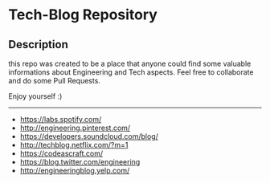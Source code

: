# Tech-Blog Repository
## Description

this repo was created to be a place that anyone could find some valuable informations about Engineering and Tech aspects.  Feel free to collaborate and do some Pull Requests.  

Enjoy yourself :)

---


* https://labs.spotify.com/
* http://engineering.pinterest.com/
* https://developers.soundcloud.com/blog/
* http://techblog.netflix.com/?m=1
* https://codeascraft.com/
* https://blog.twitter.com/engineering
* http://engineeringblog.yelp.com/
